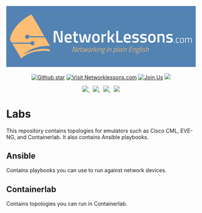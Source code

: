 <p align="center">
  <a href="https://networklessons.com">
    <img src="https://github.com/networklessons/labs/blob/main/github-banner-nwl.png"  alt="Networking in plain English." />
  </a>
</p>
<div align="center">
  <!-- GitHub Stars Badge -->
  <a href="https://github.com/networklessons/labs/stargazers"><img src="https://img.shields.io/github/stars/networklessons/labs?color=4BB797&logo=github" alt="Github star" /></a>
  <!-- Website Badge -->
  <a href="https://networklessons.com"><img src="https://img.shields.io/badge/Website-networklessons.com-5381B5" alt="Visit Networklessons.com" /></a>
  <!-- Join Now Badge -->
  <a href="https://networklessons.com/sign-up"><img src="https://img.shields.io/badge/Community-Join%20Now-FFC369?logo=community" alt="Join Us" /></a>
  <a href="https://forum.networklessons.com/" alt="Discourse">
    <img src="https://img.shields.io/badge/discourse-browse_forum-red.svg?color=FFC369&logo=discourse" />
  </a>
</div>
<p align="center">
    <a href="https://www.youtube.com/c/networklessons/" alt="YouTube">
      <img src="https://img.shields.io/badge/youtube-watch_videos-red.svg?color=4BB797&logo=youtube" />
    </a> &nbsp;
    <a href="https://www.linkedin.com/company/networklessons" alt="LinkedIn">
      <img src="https://img.shields.io/badge/linkedin-connect-blue.svg?color=4BB797&logo=linkedin" />
    </a> &nbsp;
    <a href="https://facebook.com/networklessons" alt="Facebook">
      <img src="https://img.shields.io/badge/facebook-like-blue.svg?color=4BB797&logo=facebook" />
    </a> &nbsp;
    <a href="https://x.com/networklessons" alt="X">
      <img src="https://img.shields.io/badge/X-follow-black.svg?color=4BB797&logo=x" />
    </a>
</p>




# Labs

This repository contains topologies for emulators such as Cisco CML, EVE-NG, and Containerlab. It also contains Ansible playbooks.

## Ansible

Contains playbooks you can use to run against network devices.

## Containerlab

Contains topologies you can run in Containerlab.
